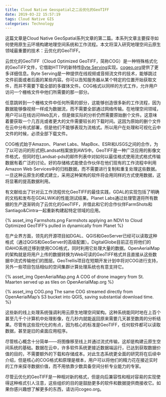 ```yaml
---
title: Cloud Native Geospatial之二云优化的GeoTIFF
date: 2019-03-22 15:57:19
tags: Cloud Native GIS
categories: Technology
---
```


这篇文章是Cloud Native GeoSpatial系列文章的第二篇。本系列文章主要探寻如何使用原生云环境构建地理空间系统和工作流程。本文将深入研究地理空间云原生领域最重要的技术：云优化的GeoTIFF。

云优化的GeoTIFF（Cloud Optimized GeoTIFF，简称COG）是一种特殊格式化的GeoTiFF文件，它借助HTTP的新特性[Byte Serving](https://en.wikipedia.org/wiki/Byte_serving)实现。[cogeo.org](http://cogeo.org/)提供了更多详细信息。Byte Serving是一种提供在线视频或音频流文件的技术，能够跳过文件前面或者后面的某些内容。你可以告知服务器从某个特定的位置开始获取文件，而并不需要下载全部的多媒体文件。COG格式以同样的方式工作，允许用户访问一个栅格文件中他们所需要的那一部分。

任意跳转到一个栅格文件中任何所需的部分，这能够创造很多新的工作流程，因为数据能够像视频一样成为数据流，而不需要全部通过网络传输。在地理空间领域，用户可以在线访问Web瓦片，但是做实际的分析仍然需要原始删个文件。这意味着要获取一个几百兆或者更大的文件需要较长的下载时间。这因为原始的删个文件在云中分布式部署，但是他们不能够表现为流格式。所以用户在处理和可视化云中文件的时候，必须全部下载文件。

COG格式始于Amazon、Planet Labs、MapBox、ESRI和USGS之间的合作，为了以可访问的形式把Landsat档案放到AWS中。GeoTIFF是一种广泛应用的影像文件格式，但同时在Landsat-pds的邮件列表中对如何以最佳格式使用流式格式传输数据有着广泛的讨论。好的存储格式能使合作伙伴在他们现有的工作流程中利用Amazon Web Services中的归档数据，而不需要进行复制和重复处理这些数据。一旦这种云原生的模式建立，采用这种架构的软件将会用同样的方式使用数据，这将显著的提高数据利用。

有文献给出了针对云工作流程优化GeoTIFF的最佳实践，GDAL的实现包括了明确的文档和发布在GDALWiKi的性能测试结果。Planet Labs通过处理管道将所有数据的生产逐渐转向了云优化的GeoTIFF，并借此和它的合作伙伴FarmShots和Santiago&Cintra一起重新构建起特定领域的应用。

{% asset_img  Farmshots.png Farmshots applying an NDVI to Cloud Optimized GeoTIFF’s pulled in dynamically from Planet  %}

在产业界方面，领先的开源项目如DGAL、QGIS和GeoServer已经可以读取这种格式（通过QGIS和GeoServer的高级配置）。DigitalGlobe目前正在将他们的IDAHO系统迁移到使用COG格式，同时利用它处理大量的数据。OpenAerialMap的架构就是将用户上传的数据转换为Web可读的GeoTIFF格式并且直接从这些数据中流式传输他们的图层。GeoTrellis项目在短期开发计划中将对COG进行支持，另外一些项目包括相似的空间集群计算处理系统也有意支持它。

{% asset_img  OpenAerialMap.png A COG of drone imagery from St. Maarten served up as tiles on OpenAerialMap.org  %}

{% asset_img  COG.png The same COG streamed directly from OpenAerialMap’s S3 bucket into QGIS, saving substantial download time.  %}

这些新的线上处理系统强调利用云原生地理空间架构。这种系统能同时地在上百个甚至几千个计算机中处理影像，在几秒内就能返回原来需要几天甚至数周的分析结果。尽管有这些现代化的有点，因为核心的标准是GeoTIFF，任何软件都可以读取数据，甚至是旧的桌面应用程序。

尽管核心概念十分简单——将图像移至线上并通过流式传输，这却是构建云原生空间系统的基础。数据在云中，许多软件系统更接近数据端运行，已达到获取数据价值的目的，不需要额外的下载和存储成本。对此生态系统更全面的研究将在后续中介绍，但是核心的COG格式和原理是根本，用户可以将他们的精力花在接近实时的工作来探寻数据价值，而不用依靠少数具备空间分析专业能力的专家。

尽管云优化的GeoTIFF是一种相对新的格式，但是向后兼容性和相对容易的实现使得这种格式引人注意，这些组织的目的是鼓励更多的软件和数据提供商接收它。如果你感兴趣想了解更多的东西，请访问cogeo.org。